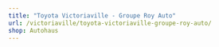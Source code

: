 ```yaml
---
title: "Toyota Victoriaville - Groupe Roy Auto"
url: /victoriaville/toyota-victoriaville-groupe-roy-auto/
shop: Autohaus
---
```

